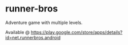 # runner-bros

Adventure game with multiple levels.

Available @ https://play.google.com/store/apps/details?id=net.runnerbros.android
